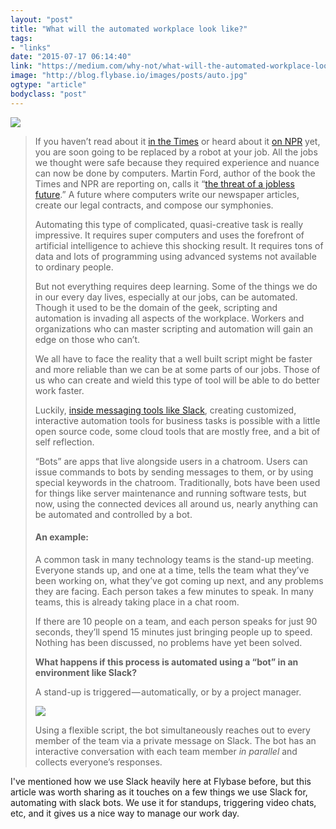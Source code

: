```yaml
---
layout: "post"
title: "What will the automated workplace look like?"
tags: 
- "links"
date: "2015-07-17 06:14:40"
link: "https://medium.com/why-not/what-will-the-automated-workplace-look-like-495f9d1e87da"
image: "http://blog.flybase.io/images/posts/auto.jpg"
ogtype: "article"
bodyclass: "post"
---
```


<div><div class="image splash">
	<img src="http://blog.flybase.io/images/posts/auto.jpg" />
</div></div>

> If you haven’t read about it [in the Times](http://www.nytimes.com/2015/05/17/books/review/rise-of-the-robots-and-shadow-work.html?_r=1) or heard about it [on NPR](http://www.npr.org/sections/alltechconsidered/2015/05/18/407648886/attention-white-collar-workers-the-robots-are-coming-for-your-jobs) yet, you are soon going to be replaced by a robot at your job. All the jobs we thought were safe because they required experience and nuance can now be done by computers. Martin Ford, author of the book the Times and NPR are reporting on, calls it “[the threat of a jobless future](http://www.amazon.com/gp/product/0465059996/ref=pd_lpo_sbs_dp_ss_2?pf_rd_p=1944687702&pf_rd_s=lpo-top-stripe-1&pf_rd_t=201&pf_rd_i=0816674515&pf_rd_m=ATVPDKIKX0DER&pf_rd_r=06J2PGP99HYBFHE3A6JM).” A future where computers write our newspaper articles, create our legal contracts, and compose our symphonies.
> 
> Automating this type of complicated, quasi-creative task is really impressive. It requires super computers and uses the forefront of artificial intelligence to achieve this shocking result. It requires tons of data and lots of programming using advanced systems not available to ordinary people.
> 
> But not everything requires deep learning. Some of the things we do in our every day lives, especially at our jobs, can be automated. Though it used to be the domain of the geek, scripting and automation is invading all aspects of the workplace. Workers and organizations who can master scripting and automation will gain an edge on those who can’t.
> 
> We all have to face the reality that a well built script might be faster and more reliable than we can be at some parts of our jobs. Those of us who can create and wield this type of tool will be able to do better work faster.
> 
> Luckily, [inside messaging tools like Slack](https://medium.com/@benbrown/slack-is-the-operating-system-6bae1a6c0291), creating customized, interactive automation tools for business tasks is possible with a little open source code, some cloud tools that are mostly free, and a bit of self reflection.
> 
> “Bots” are apps that live alongside users in a chatroom. Users can issue commands to bots by sending messages to them, or by using special keywords in the chatroom. Traditionally, bots have been used for things like server maintenance and running software tests, but now, using the connected devices all around us, nearly anything can be automated and controlled by a bot.
> 
> #### An example:
> 
> A common task in many technology teams is the stand-up meeting. Everyone stands up, and one at a time, tells the team what they’ve been working on, what they’ve got coming up next, and any problems they are facing. Each person takes a few minutes to speak. In many teams, this is already taking place in a chat room.
> 
> If there are 10 people on a team, and each person speaks for just 90 seconds, they’ll spend 15 minutes just bringing people up to speed. Nothing has been discussed, no problems have yet been solved.
> 
> **What happens if this process is automated using a “bot” in an environment like Slack?**
> 
> A stand-up is triggered — automatically, or by a project manager.
>
> ![](http://blog.flybase.io/images/posts/slackup.gif)
>
> Using a flexible script, the bot simultaneously reaches out to every member of the team via a private message on Slack. The bot has an interactive conversation with each team member _in parallel_ and collects everyone’s responses.

I've mentioned how we use Slack heavily here at Flybase before, but this article was worth sharing as it touches on a few things we use Slack for, automating with slack bots. We use it for standups, triggering video chats, etc, and it gives us a nice way to manage our work day.